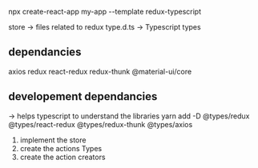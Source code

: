 npx create-react-app my-app --template redux-typescript

store -> files related to redux
type.d.ts -> Typescript types

## dependancies 
axios
redux
react-redux
redux-thunk
@material-ui/core

## developement dependancies
-> helps typescript to understand the libraries
yarn add -D
@types/redux 
@types/react-redux 
@types/redux-thunk
@types/axios


1. implement the store
2. create the actions Types
3. create the action creators



